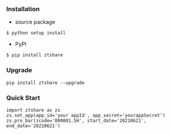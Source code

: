 ### Installation
- source package

```
$ python setup install
```

- PyPI

```
$ pip install ztshare
```
    
### Upgrade

    pip install ztshare --upgrade
    
### Quick Start
```
import ztshare as zs
zs.set_app(app_id='your appId', app_secret='yourappSecret')
zs.pro_bar(zcode='000001.SH', start_date='20210621', end_date='20210621')
```